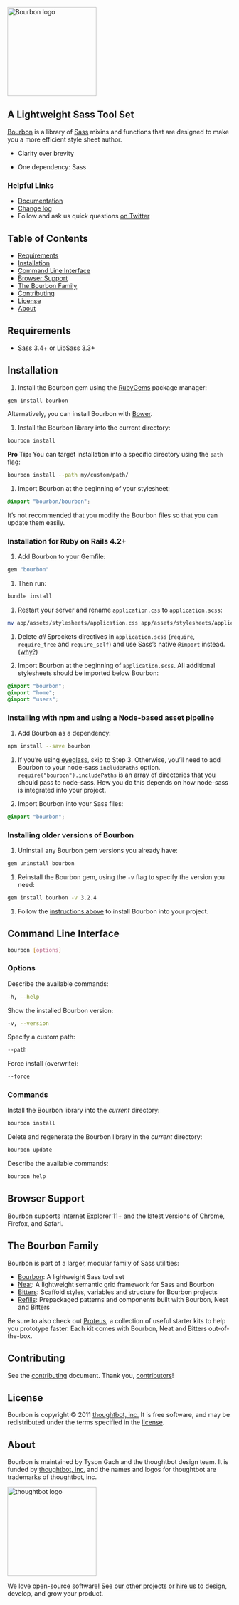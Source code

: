 [<img src="http://images.thoughtbot.com/bourbon/bourbon-logo.svg" width="200" alt="Bourbon logo">][Bourbon]

## A Lightweight Sass Tool Set

[Bourbon] is a library of [Sass] mixins and functions that are designed to make
you a more efficient style sheet author.

- Clarity over brevity
- One dependency: Sass

  [Bourbon]: http://bourbon.io
  [Sass]: http://sass-lang.com

### Helpful Links

- [Documentation](http://bourbon.io/docs)
- [Change log](CHANGELOG.md)
- Follow and ask us quick questions [on Twitter](https://twitter.com/bourbonsass)

## Table of Contents

- [Requirements](#requirements)
- [Installation](#installation)
- [Command Line Interface](#command-line-interface)
- [Browser Support](#browser-support)
- [The Bourbon Family](#the-bourbon-family)
- [Contributing](#contributing)
- [License](#license)
- [About](#about)

## Requirements

- Sass 3.4+ or LibSass 3.3+

## Installation

1. Install the Bourbon gem using the [RubyGems] package manager:

  ```bash
  gem install bourbon
  ```

  Alternatively, you can install Bourbon with [Bower].

1. Install the Bourbon library into the current directory:

  ```bash
  bourbon install
  ```

  **Pro Tip:** You can target installation into a specific directory using the
  `path` flag:

  ```bash
  bourbon install --path my/custom/path/
  ```

1. Import Bourbon at the beginning of your stylesheet:

  ```scss
  @import "bourbon/bourbon";
  ```

  It’s not recommended that you modify the Bourbon files so that you can update
  them easily.

  [cli]: https://github.com/thoughtbot/bourbon/wiki/Command-Line-Interface
  [RubyGems]: https://rubygems.org
  [Bower]: http://bower.io

### Installation for Ruby on Rails 4.2+

1. Add Bourbon to your Gemfile:

  ```ruby
  gem "bourbon"
  ```

1. Then run:

  ```bash
  bundle install
  ```

1. Restart your server and rename `application.css` to `application.scss`:

  ```bash
  mv app/assets/stylesheets/application.css app/assets/stylesheets/application.scss
  ```

1. Delete _all_ Sprockets directives in `application.scss` (`require`,
   `require_tree` and `require_self`) and use Sass’s native `@import` instead.
   ([why?][sass-import])

1. Import Bourbon at the beginning of `application.scss`. All additional
   stylesheets should be imported below Bourbon:

  ```scss
  @import "bourbon";
  @import "home";
  @import "users";
  ```

  [sass-import]: http://pivotallabs.com/structure-your-sass-files-with-import

### Installing with npm and using a Node-based asset pipeline

1. Add Bourbon as a dependency:

  ```bash
  npm install --save bourbon
  ```

1. If you’re using [eyeglass], skip to Step 3. Otherwise,
you’ll need to add Bourbon to your node-sass `includePaths` option.
`require("bourbon").includePaths` is an array of directories that you should
pass to node-sass. How you do this depends on how node-sass is integrated into
your project.

1. Import Bourbon into your Sass files:

  ```scss
  @import "bourbon";
  ```

  [eyeglass]: http://eyeglass.rocks

### Installing older versions of Bourbon

1. Uninstall any Bourbon gem versions you already have:

  ```bash
  gem uninstall bourbon
  ```

1. Reinstall the Bourbon gem, using the `-v` flag to specify the version
   you need:

  ```bash
  gem install bourbon -v 3.2.4
  ```

1. Follow the [instructions above](#installation) to install Bourbon into
   your project.

## Command Line Interface

```bash
bourbon [options]
```

### Options

Describe the available commands:
```bash
-h, --help
```

Show the installed Bourbon version:
```bash
-v, --version
```

Specify a custom path:
```bash
--path
```

Force install (overwrite):
```bash
--force
```

### Commands

Install the Bourbon library into the _current_ directory:
```bash
bourbon install
```

Delete and regenerate the Bourbon library in the _current_ directory:
```bash
bourbon update
```

Describe the available commands:
```bash
bourbon help
```

## Browser Support

Bourbon supports Internet Explorer 11+ and the latest versions of Chrome,
Firefox, and Safari.

## The Bourbon Family

Bourbon is part of a larger, modular family of Sass utilities:

- [Bourbon](https://github.com/thoughtbot/bourbon): A lightweight Sass tool set
- [Neat](https://github.com/thoughtbot/neat): A lightweight semantic grid
  framework for Sass and Bourbon
- [Bitters](https://github.com/thoughtbot/bitters): Scaffold styles, variables
  and structure for Bourbon projects
- [Refills](https://github.com/thoughtbot/refills): Prepackaged patterns and
  components built with Bourbon, Neat and Bitters

Be sure to also check out [Proteus](https://github.com/thoughtbot/proteus), a
collection of useful starter kits to help you prototype faster. Each kit comes
with Bourbon, Neat and Bitters out-of-the-box.

## Contributing

See the [contributing] document. Thank you, [contributors]!

  [contributing]: CONTRIBUTING.md
  [contributors]: https://github.com/thoughtbot/bourbon/graphs/contributors

## License

Bourbon is copyright © 2011 [thoughtbot, inc.][thoughtbot] It is free software,
and may be redistributed under the terms specified in the [license].

  [license]: LICENSE.md

## About

Bourbon is maintained by Tyson Gach and the thoughtbot design team. It is funded
by [thoughtbot, inc.][thoughtbot] and the names and logos for thoughtbot are
trademarks of thoughtbot, inc.

[<img src="http://thoughtbot.github.io/images/signature.svg" width="200" alt="thoughtbot logo">][thoughtbot]

We love open-source software! See [our other projects][community] or
[hire us][hire] to design, develop, and grow your product.

  [thoughtbot]: https://thoughtbot.com?utm_source=github
  [community]: https://thoughtbot.com/community?utm_source=github
  [hire]: https://thoughtbot.com/hire-us?utm_source=github
